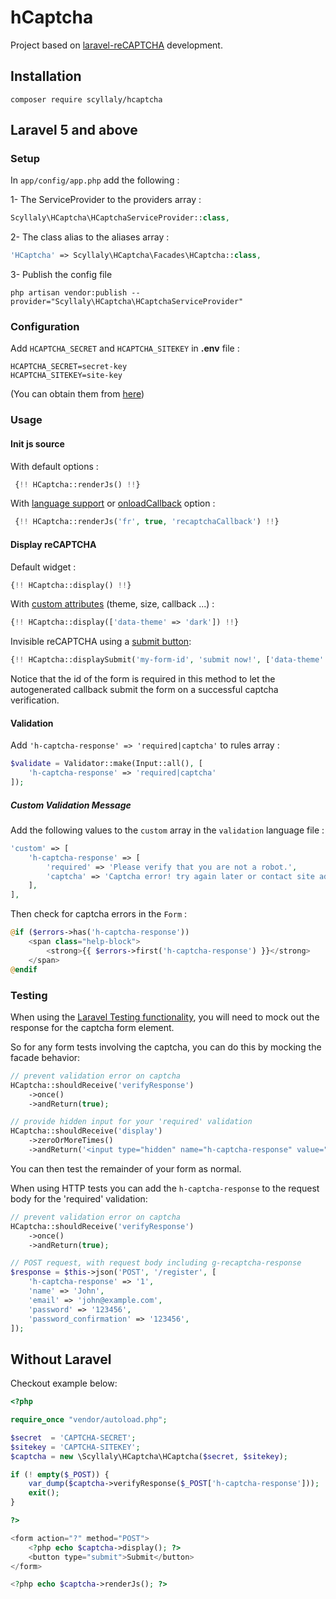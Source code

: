 # hCaptcha
Project based on [laravel-reCAPTCHA](https://github.com/Dylanchouxd/laravel-reCAPTCHA) development.

## Installation

```
composer require scyllaly/hcaptcha
```

## Laravel 5 and above

### Setup

In `app/config/app.php` add the following :

1- The ServiceProvider to the providers array :

```php
Scyllaly\HCaptcha\HCaptchaServiceProvider::class,
```

2- The class alias to the aliases array :

```php
'HCaptcha' => Scyllaly\HCaptcha\Facades\HCaptcha::class,
```

3- Publish the config file

```ssh
php artisan vendor:publish --provider="Scyllaly\HCaptcha\HCaptchaServiceProvider"
```

### Configuration

Add `HCAPTCHA_SECRET` and `HCAPTCHA_SITEKEY` in **.env** file :

```
HCAPTCHA_SECRET=secret-key
HCAPTCHA_SITEKEY=site-key
```

(You can obtain them from [here](https://docs.hcaptcha.com/api#getapikey))

### Usage

#### Init js source

With default options :

```php
 {!! HCaptcha::renderJs() !!}
```

With [language support](https://docs.hcaptcha.com/configuration) or [onloadCallback](https://docs.hcaptcha.com/configuration) option :

```php
 {!! HCaptcha::renderJs('fr', true, 'recaptchaCallback') !!}
```

#### Display reCAPTCHA

Default widget :

```php
{!! HCaptcha::display() !!}
```

With [custom attributes](https://docs.hcaptcha.com/configuration#themes) (theme, size, callback ...) :

```php
{!! HCaptcha::display(['data-theme' => 'dark']) !!}
```

Invisible reCAPTCHA using a [submit button](https://docs.hcaptcha.com/configuration#themes):

```php
{!! HCaptcha::displaySubmit('my-form-id', 'submit now!', ['data-theme' => 'dark']) !!}
```
Notice that the id of the form is required in this method to let the autogenerated 
callback submit the form on a successful captcha verification.

#### Validation

Add `'h-captcha-response' => 'required|captcha'` to rules array :

```php
$validate = Validator::make(Input::all(), [
	'h-captcha-response' => 'required|captcha'
]);

```

##### Custom Validation Message

Add the following values to the `custom` array in the `validation` language file :

```php
'custom' => [
    'h-captcha-response' => [
        'required' => 'Please verify that you are not a robot.',
        'captcha' => 'Captcha error! try again later or contact site admin.',
    ],
],
```

Then check for captcha errors in the `Form` :

```php
@if ($errors->has('h-captcha-response'))
    <span class="help-block">
        <strong>{{ $errors->first('h-captcha-response') }}</strong>
    </span>
@endif
```

### Testing

When using the [Laravel Testing functionality](http://laravel.com/docs/5.5/testing), you will need to mock out the response for the captcha form element.

So for any form tests involving the captcha, you can do this by mocking the facade behavior:

```php
// prevent validation error on captcha
HCaptcha::shouldReceive('verifyResponse')
    ->once()
    ->andReturn(true);

// provide hidden input for your 'required' validation
HCaptcha::shouldReceive('display')
    ->zeroOrMoreTimes()
    ->andReturn('<input type="hidden" name="h-captcha-response" value="1" />');
```

You can then test the remainder of your form as normal.

When using HTTP tests you can add the `h-captcha-response` to the request body for the 'required' validation:

```php
// prevent validation error on captcha
HCaptcha::shouldReceive('verifyResponse')
    ->once()
    ->andReturn(true);

// POST request, with request body including g-recaptcha-response
$response = $this->json('POST', '/register', [
    'h-captcha-response' => '1',
    'name' => 'John',
    'email' => 'john@example.com',
    'password' => '123456',
    'password_confirmation' => '123456',
]);
```

## Without Laravel

Checkout example below:

```php
<?php

require_once "vendor/autoload.php";

$secret  = 'CAPTCHA-SECRET';
$sitekey = 'CAPTCHA-SITEKEY';
$captcha = new \Scyllaly\HCaptcha\HCaptcha($secret, $sitekey);

if (! empty($_POST)) {
    var_dump($captcha->verifyResponse($_POST['h-captcha-response']));
    exit();
}

?>

<form action="?" method="POST">
    <?php echo $captcha->display(); ?>
    <button type="submit">Submit</button>
</form>

<?php echo $captcha->renderJs(); ?>
```
